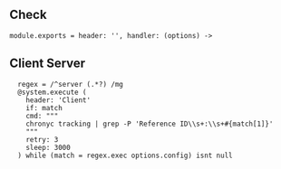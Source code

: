 
## Check

    module.exports = header: '', handler: (options) ->

## Client Server

      regex = /^server (.*?) /mg
      @system.execute (
        header: 'Client'
        if: match
        cmd: """
        chronyc tracking | grep -P 'Reference ID\\s+:\\s+#{match[1]}'
        """
        retry: 3
        sleep: 3000
      ) while (match = regex.exec options.config) isnt null
